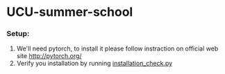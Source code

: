# UCU-summer-school

### Setup:
  1. We'll need pytorch, to install it please follow instraction on official web site http://pytorch.org/
  2. Verify you installation by running [installation_check.py](https://github.com/taras-sereda/UCU-summer-school/master/installation_check.py)
